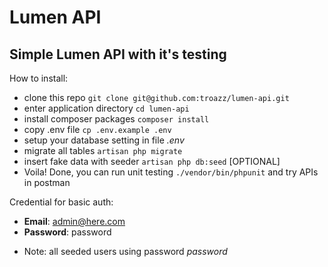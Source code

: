 # Lumen API
## Simple Lumen API with it's testing

How to install:
- clone this repo `git clone git@github.com:troazz/lumen-api.git`
- enter application directory `cd lumen-api`
- install composer packages `composer install`
- copy .env file `cp .env.example .env`
- setup your database setting in file *.env*
- migrate all tables `artisan php migrate`
- insert fake data with seeder `artisan php db:seed` [OPTIONAL]
- Voila! Done, you can run unit testing `./vendor/bin/phpunit` and try APIs in postman

Credential for basic auth:
- **Email**: admin@here.com
- **Password**: password
* Note: all seeded users using password *password*